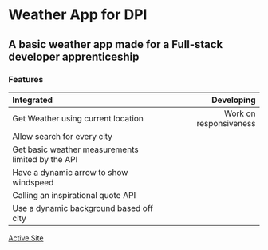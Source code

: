 # Weather App for DPI

## A basic weather app made for a Full-stack developer apprenticeship

### Features

| Integrated | Developing |
| :-- | --:|
| Get Weather using current location| Work on responsiveness |
| Allow search for every city |  |
| Get basic weather measurements limited by the API ||
| Have a dynamic arrow to show windspeed | |
| Calling an inspirational quote API | |
| Use a dynamic background based off city | |

[Active Site](https://aldoportillo.github.io/WeatherAppDPI/)